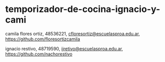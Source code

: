 # temporizador-de-cocina-ignacio-y-cami
camila flores ortiz, 48536221, cfloresortiz@escuelasproa.edu.ar, https://github.com/floresortizcamila 

ignacio restivo, 48719590, ijretivo@escuelasproa.edu.ar, https://github.com/nachorestivo

